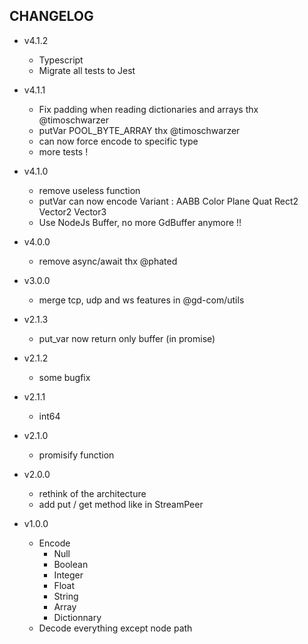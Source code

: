 ## CHANGELOG

* v4.1.2
  * Typescript
  * Migrate all tests to Jest

* v4.1.1
  * Fix padding when reading dictionaries and arrays thx @timoschwarzer
  * putVar POOL_BYTE_ARRAY thx @timoschwarzer
  * can now force encode to specific type
  * more tests !

* v4.1.0
  * remove useless function
  * putVar can now encode Variant : AABB Color Plane Quat Rect2 Vector2 Vector3
  * Use NodeJs Buffer, no more GdBuffer anymore !!

* v4.0.0
  * remove async/await thx @phated

* v3.0.0
  * merge tcp, udp and ws features in @gd-com/utils

* v2.1.3
  * put_var now return only buffer (in promise) 

* v2.1.2
  * some bugfix

* v2.1.1
  * int64

* v2.1.0
  * promisify function

* v2.0.0
  * rethink of the architecture
  * add put / get method like in StreamPeer

* v1.0.0
  * Encode
    * Null
    * Boolean
    * Integer
    * Float
    * String
    * Array
    * Dictionnary
  * Decode everything except node path
